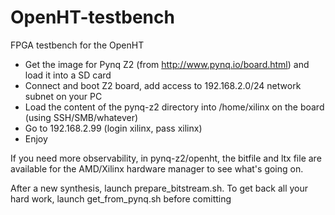 # OpenHT-testbench
FPGA testbench for the OpenHT
- Get the image for Pynq Z2 (from http://www.pynq.io/board.html) and load it into a SD card
- Connect and boot Z2 board, add access to 192.168.2.0/24 network subnet on your PC
- Load the content of the pynq-z2 directory into /home/xilinx on the board (using SSH/SMB/whatever)
- Go to 192.168.2.99 (login xilinx, pass xilinx)
- Enjoy

If you need more observability, in pynq-z2/openht, the bitfile and ltx file are available for the AMD/Xilinx hardware manager to see what's going on.

After a new synthesis, launch prepare_bitstream.sh.
To get back all your hard work, launch get_from_pynq.sh before comitting

